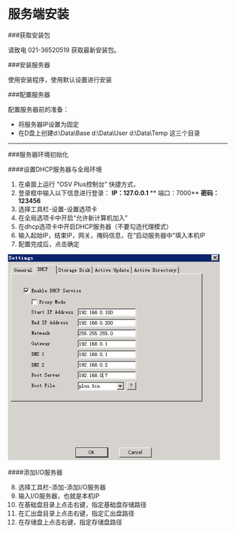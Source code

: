 # 服务端安装

###获取安装包

请致电 021-36520519 获取最新安装包。


###安装服务器

使用安装程序，使用默认设置进行安装

###配置服务器

配置服务器前的准备：

* 将服务器IP设置为固定
* 在D盘上创建d:\Data\Base   d:\Data\User  d:\Data\Temp 这三个目录
---

###服务器环境初始化

####设置DHCP服务器与全局环境

1. 在桌面上运行 “OSV Plus控制台” 快捷方式，
2. 登录框中输入以下信息进行登录：  **IP：127.0.0.1**    ** 端口：7000**     **密码：123456**
3. 选择工具栏-设置-设置选项卡
4. 在全局选项卡中开启“允许新计算机加入”
5. 在dhcp选项卡中开启DHCP服务器（不要勾选代理模式）
6. 输入起始IP，结束IP，网关，掩码信息，在“启动服务器中”填入本机IP
7. 配置完成后，点击确定

![](22.png)

####添加I/O服务器


8. 选择工具栏-添加-添加I/O服务器
9. 输入I/O服务器，也就是本机IP
10. 在基础盘目录上点击右键，指定基础盘存储路径
11. 在汇出盘目录上点击右键，指定汇出盘路径
12. 在存储盘上点击右键，指定存储盘路径



                                   
                                   
                                   
                                 
                        
                             


                         
               
                               
                             
                            
                            
                           
                             
                             
                             

                                           
                                           
                                           
 










